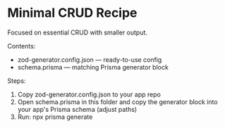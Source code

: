 # Minimal CRUD Recipe

Focused on essential CRUD with smaller output.

Contents:
- zod-generator.config.json — ready-to-use config
- schema.prisma — matching Prisma generator block

Steps:
1) Copy zod-generator.config.json to your app repo
2) Open schema.prisma in this folder and copy the generator block into your app's Prisma schema (adjust paths)
3) Run: npx prisma generate
